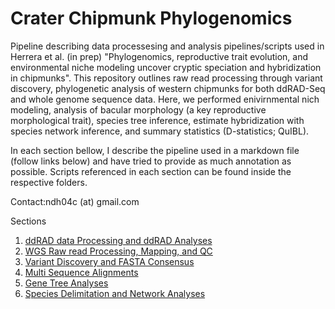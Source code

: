 # Crater Chipmunk Phylogenomics
Pipeline describing data processesing and analysis pipelines/scripts used in Herrera et al. (in prep) "Phylogenomics, reproductive trait evolution, and environmental niche modeling uncover cryptic speciation and hybridization in chipmunks". This repository outlines raw read processing through variant discovery, phylogenetic analysis of western chipmunks for both ddRAD-Seq and whole genome sequence data. Here, we performed enivirnmental nich modeling, analysis of bacular morphology (a key reproductive morphological trait), species tree inference, estimate hybridization with species network inference, and summary statistics (D-statistics; QuIBL).

In each section bellow, I describe the pipeline used in a markdown file (follow links below) and have tried to provide as much annotation as possible. Scripts referenced in each section can be found inside the respective folders. 

Contact:ndh04c (at) gmail.com

Sections

1. [ddRAD data Processing and ddRAD Analyses](https://github.com/NathanaeldHerrera/Chipmunk-phylogenomics/blob/main/1.%20ddRAD%20Processing%20and%20Analyses/ddRAD_Procesing_%26_Analyses.md)
2. [WGS Raw read Processing, Mapping, and QC](https://github.com/NathanaeldHerrera/Chipmunk-phylogenomics/blob/main/2.%20WGS%20Raw%20read%20Processing%2C%20Mapping%2C%20and%20QC/clean-map-QC.md)
3. [Variant Discovery and FASTA Consensus](https://github.com/NathanaeldHerrera/Chipmunk-phylogenomics/blob/main/3.%20Variant%20Discovery%20and%20Fasta%20Consensus/variant_discovery_fasta_consensus.md)
4. [Multi Sequence Alignments](https://github.com/NathanaeldHerrera/Chipmunk-phylogenomics/blob/main/4.%20Multi%20Sequence%20Alignments/MSA_generation.md)
5. [Gene Tree Analyses](https://github.com/NathanaeldHerrera/Chipmunk-phylogenomics/blob/main/5.%20Gene%20Tree%20Analysis%20/WGS_gene_Tree_analysis.md)
6. [Species Delimitation and Network Analyses](https://github.com/NathanaeldHerrera/Chipmunk-phylogenomics/blob/main/6.%20Species%20Delimitation%20and%20Network%20Analyses/species_delimiation_%26_network_analyses.md)
